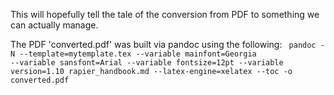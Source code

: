 This will hopefully tell the tale of the conversion from PDF to something we can actually manage.

The PDF 'converted.pdf' was built via pandoc using the following:
<code>
pandoc -N --template=mytemplate.tex --variable mainfont=Georgia --variable sansfont=Arial --variable fontsize=12pt --variable version=1.10 rapier_handbook.md --latex-engine=xelatex --toc -o converted.pdf
</code>
